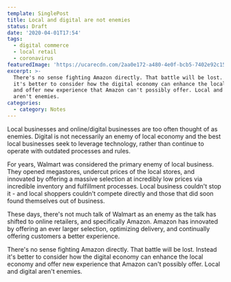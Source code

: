 ```yaml
---
template: SinglePost
title: Local and digital are not enemies
status: Draft
date: '2020-04-01T17:54'
tags:
  - digital commerce
  - local retail
  - coronavirus
featuredImage: 'https://ucarecdn.com/2aa0e172-a480-4e0f-bcb5-7402e92c1517/'
excerpt: >-
  There's no sense fighting Amazon directly. That battle will be lost. Instead
  it's better to consider how the digital economy can enhance the local economy
  and offer new experience that Amazon can't possibly offer. Local and digital
  aren't enemies.
categories:
  - category: Notes
---
```

Local businesses and online/digital businesses are too often thought of as enemies. Digital is not necessarily an enemy of local economy and the best local businesses seek to leverage technology, rather than continue to operate with outdated processes and rules.

For years, Walmart was considered the primary enemy of local business. They opened megastores, undercut prices of the local stores, and innovated by offering a massive selection at incredibly low prices via incredible inventory and fulfillment processes. Local business couldn't stop it - and local shoppers couldn't compete directly and those that did soon found themselves out of business.

These days, there's not much talk of Walmart as an enemy as the talk has shifted to online retailers, and specifically Amazon. Amazon has innovated by offering an ever larger selection, optimizing delivery, and continually offering customers a better experience.

There's no sense fighting Amazon directly. That battle will be lost. Instead it's better to consider how the digital economy can enhance the local economy and offer new experience that Amazon can't possibly offer. Local and digital aren't enemies.
